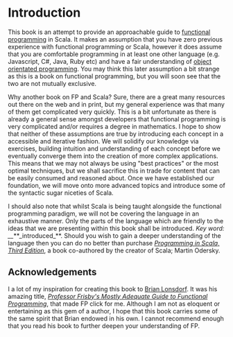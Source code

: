 # Introduction

This book is an attempt to provide an approachable guide to [functional programming](https://en.wikipedia.org/wiki/Functional_programming) in Scala. It makes an assumption that you have zero previous experience with functional programming or Scala, however it does assume that you are comfortable programming in at least one other language \(e.g. Javascript, C\#, Java, Ruby etc\) and have a fair understanding of [object orientated programming](https://en.wikipedia.org/wiki/Object-oriented_programming). You may think this later assumption a bit strange as this is a book on functional programming, but you will soon see that the two are not mutually exclusive.

Why another book on FP and Scala? Sure, there are a great many resources out there on the web and in print, but my general experience was that many of them get complicated very quickly. This is a bit unfortunate as there is already a general sense amongst developers that functional programming is very complicated and\/or requires a degree in mathematics. I hope to show that neither of these assumptions are true by introducing each concept in a accessible and iterative fashion. We will solidify our knowledge via exercises, building intuition and understanding of each concept before we eventually converge them into the creation of more complex applications. This means that we may not always be using "best practices" or the most optimal techniques, but we shall sacrifice this in trade for content that can be easily consumed and reasoned about. Once we have established our foundation, we will move onto more advanced topics and introduce some of the syntactic sugar niceties of Scala.

I should also note that whilst Scala is being taught alongside the functional programming paradigm, we will not be covering the language in an exhaustive manner. Only the parts of the language which are friendly to the ideas that we are presenting within this book shall be introduced. _Key word: \_\__\*\*\_introduced_\*\*. Should you wish to gain a deeper understanding of the language then you can do no better than purchase [_Programming in Scala, Third Edition_](http://www.artima.com/shop/programming_in_scala_3ed), a book co-authored by the creator of Scala; Martin Odersky.

## Acknowledgements

I a lot of my inspiration for creating this book to [Brian Lonsdorf](https://twitter.com/drboolean). It was his amazing title, [_Professor Frisby's Mostly Adequate Guide to Functional Programming_](https://drboolean.gitbooks.io/mostly-adequate-guide/content/), that made FP click for me. Although I am not as eloquent or entertaining as this gem of a author, I hope that this book carries some of the same spirit that Brian endowed in his own. I cannot recommend enough that you read his book to further deepen your understanding of FP.

